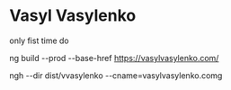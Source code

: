 # Vasyl Vasylenko

only fist time do

<!-- npm install -g angular-cli-ghpages  -->

 ng build --prod --base-href https://vasylvasylenko.com/

 

 ngh --dir dist/vvasylenko --cname=vasylvasylenko.comg